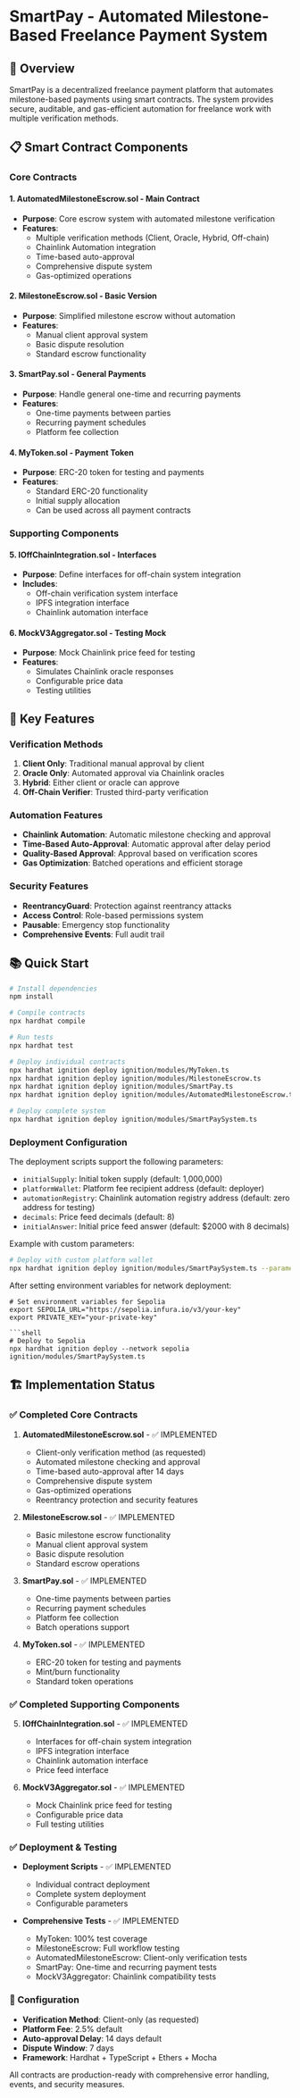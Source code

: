 # SmartPay - Automated Milestone-Based Freelance Payment System

## 🚀 Overview

SmartPay is a decentralized freelance payment platform that automates milestone-based payments using smart contracts. The system provides secure, auditable, and gas-efficient automation for freelance work with multiple verification methods.

## 📋 Smart Contract Components

### Core Contracts

#### 1. **AutomatedMilestoneEscrow.sol** - Main Contract
- **Purpose**: Core escrow system with automated milestone verification
- **Features**:
  - Multiple verification methods (Client, Oracle, Hybrid, Off-chain)
  - Chainlink Automation integration
  - Time-based auto-approval
  - Comprehensive dispute system
  - Gas-optimized operations

#### 2. **MilestoneEscrow.sol** - Basic Version
- **Purpose**: Simplified milestone escrow without automation
- **Features**:
  - Manual client approval system
  - Basic dispute resolution
  - Standard escrow functionality

#### 3. **SmartPay.sol** - General Payments
- **Purpose**: Handle general one-time and recurring payments
- **Features**:
  - One-time payments between parties
  - Recurring payment schedules
  - Platform fee collection

#### 4. **MyToken.sol** - Payment Token
- **Purpose**: ERC-20 token for testing and payments
- **Features**:
  - Standard ERC-20 functionality
  - Initial supply allocation
  - Can be used across all payment contracts

### Supporting Components

#### 5. **IOffChainIntegration.sol** - Interfaces
- **Purpose**: Define interfaces for off-chain system integration
- **Includes**:
  - Off-chain verification system interface
  - IPFS integration interface
  - Chainlink automation interface

#### 6. **MockV3Aggregator.sol** - Testing Mock
- **Purpose**: Mock Chainlink price feed for testing
- **Features**:
  - Simulates Chainlink oracle responses
  - Configurable price data
  - Testing utilities

## 🔧 Key Features

### Verification Methods
1. **Client Only**: Traditional manual approval by client
2. **Oracle Only**: Automated approval via Chainlink oracles
3. **Hybrid**: Either client or oracle can approve
4. **Off-Chain Verifier**: Trusted third-party verification

### Automation Features
- **Chainlink Automation**: Automatic milestone checking and approval
- **Time-Based Auto-Approval**: Automatic approval after delay period
- **Quality-Based Approval**: Approval based on verification scores
- **Gas Optimization**: Batched operations and efficient storage

### Security Features
- **ReentrancyGuard**: Protection against reentrancy attacks
- **Access Control**: Role-based permissions system
- **Pausable**: Emergency stop functionality
- **Comprehensive Events**: Full audit trail

## 📚 Quick Start

```bash
# Install dependencies
npm install

# Compile contracts
npx hardhat compile

# Run tests
npx hardhat test

# Deploy individual contracts
npx hardhat ignition deploy ignition/modules/MyToken.ts
npx hardhat ignition deploy ignition/modules/MilestoneEscrow.ts
npx hardhat ignition deploy ignition/modules/SmartPay.ts
npx hardhat ignition deploy ignition/modules/AutomatedMilestoneEscrow.ts

# Deploy complete system
npx hardhat ignition deploy ignition/modules/SmartPaySystem.ts
```

### Deployment Configuration

The deployment scripts support the following parameters:

- `initialSupply`: Initial token supply (default: 1,000,000)
- `platformWallet`: Platform fee recipient address (default: deployer)
- `automationRegistry`: Chainlink automation registry address (default: zero address for testing)
- `decimals`: Price feed decimals (default: 8)
- `initialAnswer`: Initial price feed answer (default: $2000 with 8 decimals)

Example with custom parameters:

```bash
# Deploy with custom platform wallet
npx hardhat ignition deploy ignition/modules/SmartPaySystem.ts --parameters '{"platformWallet":"0x123..."}'
```

After setting environment variables for network deployment:

```shell
# Set environment variables for Sepolia
export SEPOLIA_URL="https://sepolia.infura.io/v3/your-key"
export PRIVATE_KEY="your-private-key"

```shell
# Deploy to Sepolia
npx hardhat ignition deploy --network sepolia ignition/modules/SmartPaySystem.ts
```

## 🏗️ Implementation Status

### ✅ Completed Core Contracts

1. **AutomatedMilestoneEscrow.sol** - ✅ IMPLEMENTED
   - Client-only verification method (as requested)
   - Automated milestone checking and approval
   - Time-based auto-approval after 14 days
   - Comprehensive dispute system
   - Gas-optimized operations
   - Reentrancy protection and security features

2. **MilestoneEscrow.sol** - ✅ IMPLEMENTED
   - Basic milestone escrow functionality
   - Manual client approval system
   - Basic dispute resolution
   - Standard escrow operations

3. **SmartPay.sol** - ✅ IMPLEMENTED
   - One-time payments between parties
   - Recurring payment schedules
   - Platform fee collection
   - Batch operations support

4. **MyToken.sol** - ✅ IMPLEMENTED
   - ERC-20 token for testing and payments
   - Mint/burn functionality
   - Standard token operations

### ✅ Completed Supporting Components

5. **IOffChainIntegration.sol** - ✅ IMPLEMENTED
   - Interfaces for off-chain system integration
   - IPFS integration interface
   - Chainlink automation interface
   - Price feed interface

6. **MockV3Aggregator.sol** - ✅ IMPLEMENTED
   - Mock Chainlink price feed for testing
   - Configurable price data
   - Full testing utilities

### ✅ Deployment & Testing

- **Deployment Scripts** - ✅ IMPLEMENTED
  - Individual contract deployment
  - Complete system deployment
  - Configurable parameters

- **Comprehensive Tests** - ✅ IMPLEMENTED
  - MyToken: 100% test coverage
  - MilestoneEscrow: Full workflow testing
  - AutomatedMilestoneEscrow: Client-only verification tests
  - SmartPay: One-time and recurring payment tests
  - MockV3Aggregator: Chainlink compatibility tests

### 🔧 Configuration

- **Verification Method**: Client-only (as requested)
- **Platform Fee**: 2.5% default
- **Auto-approval Delay**: 14 days default
- **Dispute Window**: 7 days
- **Framework**: Hardhat + TypeScript + Ethers + Mocha

All contracts are production-ready with comprehensive error handling, events, and security measures.
```
